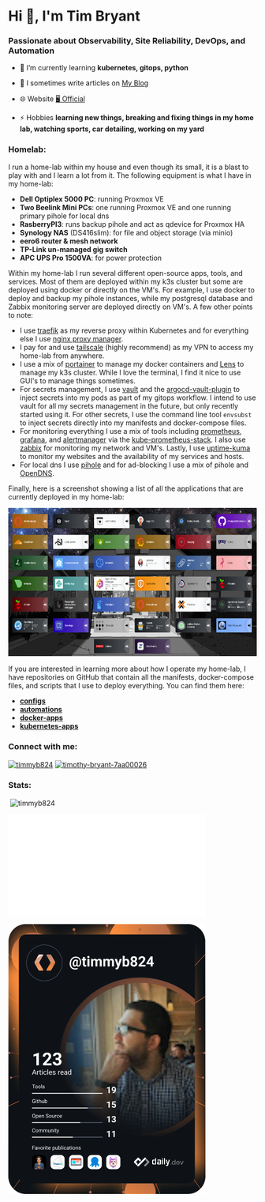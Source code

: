 <h1 align="left">Hi 👋, I'm Tim Bryant</h1>
<h3 align="left">Passionate about Observability, Site Reliability, DevOps, and Automation</h3>

- 🌱 I’m currently learning **kubernetes, gitops, python**

- 📝 I sometimes write articles on [My Blog](https://blog.timothybryantjr.com)

- 🌐 Website [🖥️ Official](https://timothybryantjr.com)

- ⚡ Hobbies **learning new things, breaking and fixing things in my home lab, watching sports, car detailing, working on my yard**

<h3 align="left">Homelab:</h3>

I run a home-lab within my house and even though its small, it is a blast to play with and I learn a lot from it. The following equipment is what I have in my home-lab:

- **Dell Optiplex 5000 PC**: running Proxmox VE
- **Two Beelink Mini PCs**: one running Proxmox VE and one running primary pihole for local dns
- **RasberryPI3**: runs backup pihole and act as qdevice for Proxmox HA
- **Synology NAS** (DS416slim): for file and object storage (via minio)
- **eero6 router & mesh network**
- **TP-Link un-managed gig switch**
- **APC UPS Pro 1500VA**: for power protection

Within my home-lab I run several different open-source apps, tools, and services. Most of them are deployed within my k3s cluster but some are deployed using docker or directly on the VM's. For example, I use docker to deploy and backup my pihole instances, while my postgresql database and Zabbix monitoring server are deployed directly on VM's. A few other points to note:

- I use [traefik](https://traefik.io/) as my reverse proxy within Kubernetes and for everything else I use [nginx proxy manager](https://nginxproxymanager.com/).
- I pay for and use [tailscale](https://tailscale.com/) (highly recommend) as my VPN to access my home-lab from anywhere.
- I use a mix of [portainer](https://www.portainer.io/) to manage my docker containers and [Lens](https://k8slens.dev/) to manage my k3s cluster. While I love the terminal, I find it nice to use GUI's to manage things sometimes.
- For secrets management, I use [vault](https://developer.hashicorp.com/vault) and the [argocd-vault-plugin](https://github.com/argoproj-labs/argocd-vault-plugin) to inject secrets into my pods as part of my gitops workflow. I intend to use vault for all my secrets management in the future, but only recently started using it. For other secrets, I use the command line tool `envsubst` to inject secrets directly into my manifests and docker-compose files.
- For monitoring everything I use a mix of tools including [prometheus](https://prometheus.io/), [grafana](https://grafana.com/), and [alertmanager](https://prometheus.io/docs/alerting/latest/alertmanager/) via the [kube-prometheus-stack](https://github.com/prometheus-community/helm-charts/tree/main/charts/kube-prometheus-stack). I also use [zabbix](https://www.zabbix.com/) for monitoring my network and VM's. Lastly, I use [uptime-kuma](https://github.com/louislam/uptime-kuma) to monitor my websites and the availability of my services and hosts.
- For local dns I use [pihole](https://pi-hole.net/) and for ad-blocking I use a mix of pihole and [OpenDNS](https://www.opendns.com/).

Finally, here is a screenshot showing a list of all the applications that are currently deployed in my home-lab:

<img src="homelab-services.png"  width="600" height="300">

If you are interested in learning more about how I operate my home-lab, I have repositories on GitHub that contain all the manifests, docker-compose files, and scripts that I use to deploy everything. You can find them here:

- **[configs](https://github.com/timmyb824/configs)**
- **[automations](https://github.com/timmyb824/automations)**
- **[docker-apps](https://github.com/timmyb824/docker-apps)**
- **[kubernetes-apps](https://github.com/timmyb824/kubernetes-apps)**



<h3 align="left">Connect with me:</h3>
<p align="left">
<a href="https://twitter.com/timmyb824" target="blank"><img align="center" src="https://raw.githubusercontent.com/rahuldkjain/github-profile-readme-generator/master/src/images/icons/Social/twitter.svg" alt="timmyb824" height="30" width="40" /></a>
<a href="https://linkedin.com/in/timothy-bryant-7aa00026" target="blank"><img align="center" src="https://raw.githubusercontent.com/rahuldkjain/github-profile-readme-generator/master/src/images/icons/Social/linked-in-alt.svg" alt="timothy-bryant-7aa00026" height="30" width="40" /></a>
</p>

<h3 align="left">Stats:</h3>

<p>&nbsp;<img align="center" src="https://github-readme-stats.vercel.app/api?username=timmyb824&show_icons=true&locale=en&theme=tokyonight" alt="timmyb824" /></p>

<img align="center" src="/github-metrics.svg" alt="Metrics" width="400">

<a href="https://app.daily.dev/DailyDevTips"><img src="https://github.com/timmyb824/timmyb824/blob/main/devcard.svg" width="400" alt="Tim Bryant's Dev Card"/></a>
